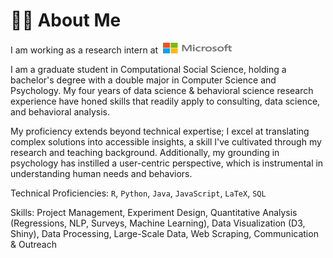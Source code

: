 # 🧑‍🎨 About Me
I am working as a research intern at &nbsp;<img src='../../images/microsoft_logo_long.png' style='width: 110px; height:17px;'>

I am a graduate student in Computational Social Science, holding a bachelor's degree with a double major in Computer Science and Psychology. My four years of data science & behavioral science research experience have honed skills that readily apply to consulting, data science, and behavioral analysis.

My proficiency extends beyond technical expertise; I excel at translating complex solutions into accessible insights, a skill I've cultivated through my research and teaching background. Additionally, my grounding in psychology has instilled a user-centric perspective, which is instrumental in understanding human needs and behaviors.

Technical Proficiencies: `R`, `Python`, `Java`, `JavaScript`, `LaTeX`, `SQL`

Skills: Project Management, Experiment Design, Quantitative Analysis (Regressions, NLP, Surveys, Machine Learning), Data Visualization (D3, Shiny), Data Processing, Large-Scale Data, Web Scraping, Communication & Outreach